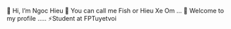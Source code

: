 👋 Hi, I’m Ngoc Hieu 
🤫 You can call me Fish or Hieu Xe Om ...
🌱 Welcome to my profile .....
⚡Student at FPTuyetvoi


